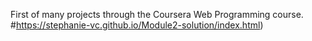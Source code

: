 First of many projects through the Coursera Web Programming course.
#https://stephanie-vc.github.io/Module2-solution/index.html)
